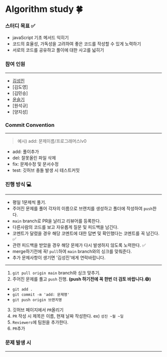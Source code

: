 # Algorithm study 🍀

### 스터디 목표 ✅

- javaScript 기초 메서드 익히기
- 코드의 효율성, 가독성을 고려하여 좋은 코드를 작성할 수 있게 노력하기
- 서로의 코드를 공유하고 풀이에 대한 사고를 넓히기
  <br />

### 참여 인원 

---

- [김성진](https://github.com/seongjin77)
- [김도영]
- [김민승]
- [윤슬기](https://github.com/icstuckyi)
- [원석규]
- [양지성]
  <br />

### Commit Convention 

---

> 예시) add: 문제이름/프로그래머스lv0

- add: 풀이추가
- del: 잘못올린 파일 삭제
- fix: 문제수정 및 문서수정
- test: 깃허브 충돌 발생 시 테스트커밋
  <br />

### 진행 방식 💻

---

- 평일 1문제씩 풀기.
- 주어진 문제를 풀어 각자의 이름으로 브랜치를 생성하고 폴더에 작성하여 `push`한다.
- `main` branch로 PR을 날리고 리뷰어를 등록한다.
- 다른사람의 코드를 보고 자유롭게 질문 및 피드백을 남긴다.
- 코멘트가 달렸을 경우 해당 코멘트에 대한 답변 및 확인했다는 코멘트를 꼭 남긴다. ✅
- 관련 피드백을 받았을 경우 해당 문제가 다시 발생하지 않도록 노력한다. ✅
- merge하기전에 꼭! `pull`하여 `main` branch와의 싱크를 맞춰준다.
- 추가 문제사항이 생기면 '김성진'에게 연락바랍니다.
  <br />


---

1. `git pull origin main` branch와 싱크 맞추기.
2. 주어진 문제를 풀고 `push` 진행. **(push 하기전에 꼭 한번 더 검토 바랍니다.😄)**

- `git add .`
- `git commit -m 'add: 문제명'`
- `git push origin 브랜치명`

3. 깃허브 페이지에서 `PR`올리기
1. `PR` 작성 시 제목은 이름, 현재 날짜 작성한다. ex) `성진 ~월 ~일`
1. `Reviewers`에 팀원을 추가한다.
1. `PR`추가
   <br />

### 문제 발생 시

---
